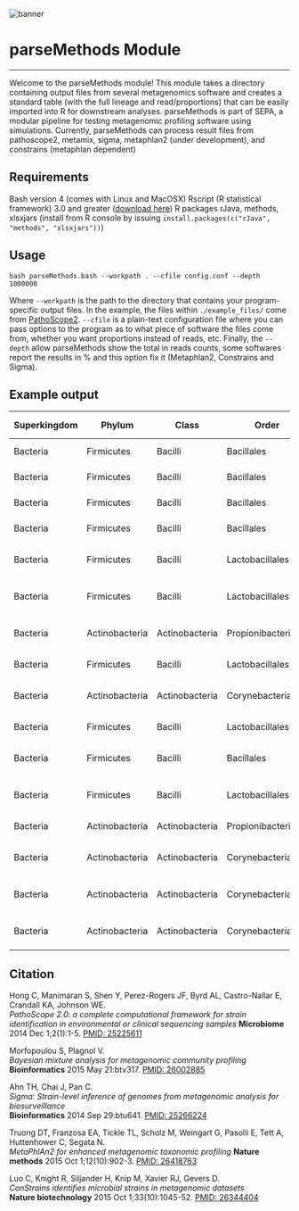 ![banner](https://raw.githubusercontent.com/microgenomics/tutorials/master/img/microgenomics.png)
# parseMethods Module
-------------------------

Welcome to the parseMethods module! This module takes a directory containing output files from several metagenomics software and creates a standard table (with the full lineage and read/proportions) that can be easily imported into R for downstream analyses.
parseMethods is part of SEPA, a modular pipeline for testing metagenomic profiling software using simulations. Currently, parseMethods can process result files from pathoscope2, metamix, sigma, metaphlan2 (under development), and constrains (metaphlan dependent)

## Requirements

Bash version 4 (comes with Linux and MacOSX)
Rscript (R statistical framework) 3.0 and greater ([download here](https://www.r-project.org))
R packages rJava, methods, xlsxjars (install from R console by issuing `install.packages(c("rJava", "methods", "xlsxjars"))`)


## Usage

    bash parseMethods.bash --workpath . --cfile config.conf --depth 1000000

Where `--workpath` is the path to the directory that contains your program-specific output files. In the example, the files within `./example_files/` come from [PathoScope2](https://github.com/PathoScope/PathoScope). `--cfile` is a plain-text configuration file where you can pass options to the program as to what piece of software the files come from, whether you want proportions instead of reads, etc. Finally, the `--depth` allow parseMethods show the total in reads counts, some softwares report the results in % and this option fix it (Metaphlan2, Constrains and Sigma).


## Example output

| Superkingdom | Phylum         | Class          | Order               | Family               | Genus             | Specie                     | Name                                 | ti      | ID1000-sam | ID150-sam | ID300-sam | ID75-sam |
|--------------|----------------|----------------|---------------------|----------------------|-------------------|----------------------------|--------------------------------------|---------|------------|-----------|-----------|----------|
| Bacteria     | Firmicutes     | Bacilli        | Bacillales          | Bacillaceae          | Bacillus          | Bacillus anthracis         | Bacillus anthracis str. CDC 684      | 568206  | 157496     | 155096    | 156413    | 157488   |
| Bacteria     | Firmicutes     | Bacilli        | Bacillales          | Bacillaceae          | Bacillus          | Bacillus anthracis         | Bacillus anthracis str. Ames         | 198094  | 1672       | 0         | 0         | 123      |
| Bacteria     | Firmicutes     | Bacilli        | Bacillales          | Bacillaceae          | Bacillus          | Bacillus anthracis         | Bacillus anthracis str. Sterne       | 260799  | 10         | 0         | 0         | 0        |
| Bacteria     | Firmicutes     | Bacilli        | Bacillales          | Bacillaceae          | Bacillus          | Bacillus anthracis         | Bacillus anthracis str. H9401        | 768494  | 0          | 0         | 0         | 1437     |
| Bacteria     | Firmicutes     | Bacilli        | Lactobacillales     | Streptococcaceae     | Streptococcus     | Streptococcus pneumoniae   | Streptococcus pneumoniae TCH8431/19A | 525381  | 5556       | 5362      | 5244      | 5266     |
| Bacteria     | Firmicutes     | Bacilli        | Lactobacillales     | Streptococcaceae     | Streptococcus     | Streptococcus pneumoniae   | Streptococcus pneumoniae ST556       | 1130804 | 20         | 0         | 0         | 0        |
| Bacteria     | Actinobacteria | Actinobacteria | Propionibacteriales | Propionibacteriaceae | Propionibacterium | Propionibacterium acnes    | Propionibacterium acnes KPA171202    | 267747  | 5544       | 5373      | 5320      | 5504     |
| Bacteria     | Firmicutes     | Bacilli        | Lactobacillales     | Lactobacillaceae     | Lactobacillus     | Lactobacillus crispatus    | Lactobacillus crispatus ST1          | 748671  | 0          | 5689      | 5586      | 5586     |
| Bacteria     | Actinobacteria | Actinobacteria | Corynebacteriales   | Mycobacteriaceae     | Mycobacterium     | Mycobacterium tuberculosis | Mycobacterium tuberculosis CDC1551   | 83331   | 0          | 12958     | 12758     | 12946    |
| Bacteria     | Firmicutes     | Bacilli        | Lactobacillales     | Streptococcaceae     | Streptococcus     | Streptococcus anginosus    | Streptococcus anginosus C238         | 862971  | 0          | 5850      | 5648      | 5887     |
| Bacteria     | Firmicutes     | Bacilli        | Bacillales          | Staphylococcaceae    | Staphylococcus    | Staphylococcus epidermidis | Staphylococcus epidermidis RP62A     | 176279  | 0          | 4349      | 4248      | 4314     |
| Bacteria     | Firmicutes     | Bacilli        | Lactobacillales     | Lactobacillaceae     | Lactobacillus     | Lactobacillus rhamnosus    | Lactobacillus rhamnosus ATCC 8530    | 1088720 | 0          | 741       | 624       | 707      |
| Bacteria     | Actinobacteria | Actinobacteria | Propionibacteriales | Propionibacteriaceae | Propionibacterium | Propionibacterium acnes    | Propionibacterium acnes 6609         | 1031709 | 0          | 0         | 0         | 3        |
| Bacteria     | Actinobacteria | Actinobacteria | Corynebacteriales   | Mycobacteriaceae     | Mycobacterium     | Mycobacterium tuberculosis | Mycobacterium tuberculosis KZN 605   | 478435  | 0          | 0         | 0         | 164      |
| Bacteria     | Actinobacteria | Actinobacteria | Corynebacteriales   | Mycobacteriaceae     | Mycobacterium     | Mycobacterium tuberculosis | Mycobacterium tuberculosis H37Ra     | 419947  | 0          | 0         | 0         | 9        |
| Bacteria     | Actinobacteria | Actinobacteria | Corynebacteriales   | Mycobacteriaceae     | Mycobacterium     | Mycobacterium tuberculosis | Mycobacterium tuberculosis H37Rv     | 83332   | 0          | 0         | 0         | 2        |

## Citation

Hong C, Manimaran S, Shen Y, Perez-Rogers JF, Byrd AL, Castro-Nallar E, Crandall KA, Johnson WE.  
*PathoScope 2.0: a complete computational framework for strain identification in environmental or clinical sequencing samples* 
**Microbiome** 2014 Dec 1;2(1):1-5.
[PMID: 25225611](http://www.ncbi.nlm.nih.gov/pubmed/25225611)  

Morfopoulou S, Plagnol V.  
*Bayesian mixture analysis for metagenomic community profiling*  
**Bioinformatics** 2015 May 21:btv317.
[PMID: 26002885](http://www.ncbi.nlm.nih.gov/pubmed/26002885)

Ahn TH, Chai J, Pan C.  
*Sigma: Strain-level inference of genomes from metagenomic analysis for biosurveillance*  
**Bioinformatics** 2014 Sep 29:btu641.
[PMID: 25266224](http://www.ncbi.nlm.nih.gov/pubmed/25266224)

Truong DT, Franzosa EA, Tickle TL, Scholz M, Weingart G, Pasolli E, Tett A, Huttenhower C, Segata N.  
*MetaPhlAn2 for enhanced metagenomic taxonomic profiling* 
**Nature methods** 2015 Oct 1;12(10):902-3.
[PMID: 26418763](http://www.ncbi.nlm.nih.gov/pubmed/26418763)

Luo C, Knight R, Siljander H, Knip M, Xavier RJ, Gevers D.   
*ConStrains identifies microbial strains in metagenomic datasets*  
**Nature biotechnology** 2015 Oct 1;33(10):1045-52.
[PMID: 26344404](http://www.ncbi.nlm.nih.gov/pubmed/26344404)
